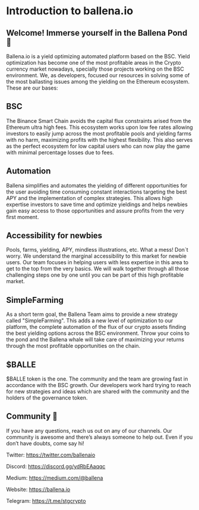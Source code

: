 # Introduction to ballena.io

## Welcome! Immerse yourself in the Ballena Pond 🐋  <a id="welcome!-immerse-yourself-in-the-Ballena-pond"></a>

Ballena.io is a yield optimizing automated platform based on the BSC. Yield optimization has become one of the most profitable areas in the Crypto currency market nowadays, specially those projects working on the BSC environment. We, as developers, focused our resources in solving some of the most ballasting issues among the yielding on the Ethereum ecosystem. These are our bases:


## BSC

  The Binance Smart Chain avoids the capital flux constraints arised from the Ethereum ultra high fees. This ecosystem works upon low fee rates allowing investors to easily jump   across the most profitable pools and yielding farms with no harm, maximizing profits with the highest flexibility. This also serves as the perfect ecosystem for low capital     users who can now play the game with minimal percentage losses due to fees.


## Automation

  Ballena simplifies and automates the yielding of different opportunities for the user avoiding  time consuming constant interactions targeting the best APY and the               implementation of complex strategies. This allows high expertise investors to save time and optimize yieldings and helps newbies gain easy access to those opportunities and     assure profits from the very first moment.


## Accessibility for newbies

  Pools, farms, yielding, APY, mindless illustrations, etc. What a mess! Don´t worry. We understand the marginal accessibility to this market for newbie users. Our team focuses   in helping users with less expertise in this area to get to the top from the very basics. We will walk together through all those challenging steps one by one until you can     be part of this high profitable market. 

## SimpleFarming

  As a short term goal, the Ballena Team aims to provide a new strategy called "SimpleFarming". This adds a new level of optimization to our platform, the complete automation of   the flux of our crypto assets finding the best yielding options across the BSC environment. Throw your coins to the pond and the Ballena whale will take care of maximizing       your returns through the most profitable opportunities on the chain.

## $BALLE

  $BALLE token is the one. The community and the team are growing fast in accordance with the BSC growth. Our developers work hard trying to reach for new strategies and ideas     which are shared with the community and the holders of the governance token.


## Community 🐋

If you have any questions, reach us out on any of our channels. Our community is awesome and there’s always someone to help out. Even if you don’t have doubts, come say hi!

Twitter: https://twitter.com/ballenaio

Discord: https://discord.gg/ydRbEAaqqc

Medium: https://medium.com/@ballena

Website: https://ballena.io

Telegram: https://t.me/stgcrypto
